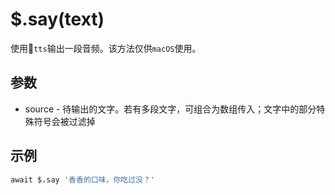 # $.say(text)

使用`tts`输出一段音频。该方法仅供`macOS`使用。

## 参数

- source - 待输出的文字。若有多段文字，可组合为数组传入；文字中的部分特殊符号会被过滤掉

## 示例

```coffeescript
await $.say '香香的口味，你吃过没？'
```